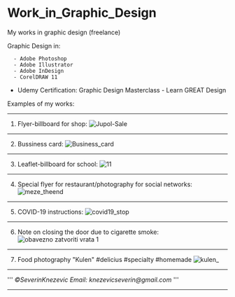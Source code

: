 # Work_in_Graphic_Design
My works in graphic design (freelance)



Graphic Design in:

      - Adobe Photoshop 
      - Adobe Illustrator 
      - Adobe InDesign 
      - CorelDRAW 11

* Udemy Certification: Graphic Design Masterclass - Learn GREAT Design 


Examples of my works:
****
1.    Flyer-billboard for shop:
      ![Jupol-Sale](https://user-images.githubusercontent.com/81822988/113870948-aac5e180-97b2-11eb-9f8a-bfb243c40d59.jpg)  
****     
2.    Bussiness card:
     ![Business_card](https://user-images.githubusercontent.com/81822988/114532253-f2ce8380-9c4c-11eb-92ca-b5ee0e954c95.jpg)
****
3.    Leaflet-billboard for school: 
      ![11](https://user-images.githubusercontent.com/81822988/113870928-a6012d80-97b2-11eb-8ec3-04cdac841c98.png)
****
4.    Special flyer for restaurant/photography for social networks:
      ![meze_theend](https://user-images.githubusercontent.com/81822988/114288222-dc1e0600-9a6d-11eb-8460-fcf08188254a.jpg)
****
5.    COVID-19 instructions:
      ![covid19_stop](https://user-images.githubusercontent.com/81822988/114436599-d0455780-9bc5-11eb-8e78-4e8256b53b47.jpg)
****     
6.    Note on closing the door due to cigarette smoke:
      ![obavezno zatvoriti vrata 1](https://user-images.githubusercontent.com/81822988/114436642-de937380-9bc5-11eb-8d32-d0682f02e7ae.jpg)
****
7.    Food photography "Kulen" #delicius #specialty #homemade
      ![kulen_](https://user-images.githubusercontent.com/81822988/114527854-ba2cab00-9c48-11eb-8045-e13aa026329d.jpg)
****
'''
*©SeverinKnezevic*
_Email: knezevicseverin@gmail.com_
'''
****
